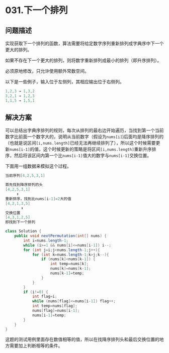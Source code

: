 # 031.下一个排列

## 问题描述  

实现获取下一个排列的函数，算法需要将给定数字序列重新排列成字典序中下一个更大的排列。

如果不存在下一个更大的排列，则将数字重新排列成最小的排列（即升序排列）。

必须原地修改，只允许使用额外常数空间。

以下是一些例子，输入位于左侧列，其相应输出位于右侧列。

```c
1,2,3 → 1,3,2
3,2,1 → 1,2,3
1,1,5 → 1,5,1
```  

## 解决方案  

可以总结出字典序排列的规则，每次从排列的最右边开始遍历，当找到第一个当前数字比前面一个数字大的，说明从当前数字（假设为`nums[i]`)后面均是降序排列的（也就是说区间`[i,nums.length]`已经无法再继续排列了），所以这个时候需要更新`nums[i-1]`的值，这个时候更新的策略是将区间`[i,nums.length]`重新升序排序，然后将该区间内第一个比`nums[i-1]`值大的数字与`nums[i-1]`交换位置。

下面用一组数据来模拟这个过程。

```c
当前序列[4,2,5,3,1]

首先找到降序排列的头
[4,2,5,3,1]
     ⬆
重新排序，找到比nums[i-1]=2大的值
[4,2,1,3,5]
       ⬆
交换位置
[4,3,1,2,5]
即找到下一个排列
```

```java
class Solution {
    public void nextPermutation(int[] nums) {
        int i=nums.length-1;
        while (i>=1 && nums[i]<=nums[i-1]) i--;
        for (int j=i;j<nums.length-1;j++){
            for (int k=nums.length-1;k>j;k--){
                if (nums[k]<nums[k-1]) {
                    int temp=nums[k];
                    nums[k]=nums[k-1];
                    nums[k-1]=temp;
                }
            }
        }
        if (i!=0) {    
            int flag=i;
            while (nums[flag]<=nums[i-1]) flag++;
            int temp=nums[flag];
            nums[flag]=nums[i-1];
            nums[i-1]=temp;
        }
    }
}
```

这题的测试用例里面存在数值相等的值，所以在找降序排列头和最后交换位置的地方需要加上判断相等的条件。